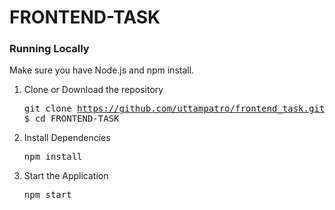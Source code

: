 # FRONTEND-TASK

### Running Locally

Make sure you have Node.js and npm install.

  1. Clone or Download the repository 
    <pre>git clone https://github.com/uttampatro/frontend_task.git
    $ cd FRONTEND-TASK</pre>
  2. Install Dependencies

      <pre>npm install</pre>
  3. Start the Application

     <pre>npm start</pre>
